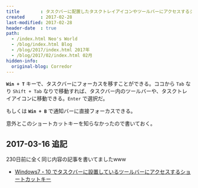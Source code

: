 ```yaml
---
title        : タスクバーに配置したタスクトレイアイコンやツールバーにアクセスするショートカットキー
created      : 2017-02-28
last-modified: 2017-02-28
header-date  : true
path:
  - /index.html Neo's World
  - /blog/index.html Blog
  - /blog/2017/index.html 2017年
  - /blog/2017/02/index.html 02月
hidden-info:
  original-blog: Corredor
---
```


**`Win + T`** キーで、タスクバーにフォーカスを移すことができる。ココから `Tab` なり `Shift + Tab` なりで移動すれば、タスクバー内のツールバーや、タスクトレイアイコンに移動できる。`Enter` で選択だ。

もしくは **`Win + B`** で通知バーに直接フォーカスできる。

意外とこのショートカットキーを知らなかったので書いておく。

## 2017-03-16 追記

230日前に全く同じ内容の記事を書いてましたwww

- [Windows7・10 でタスクバーに設置しているツールバーにアクセスするショートカットキー](/blog/2016/07/12-01.html)
